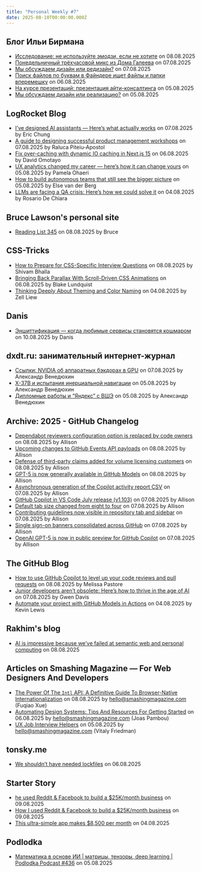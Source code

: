 ```yaml
---
title: "Personal Weekly #7"
date: 2025-08-10T00:00:00.000Z
---
```


## Блог Ильи Бирмана

- [Исследование: не используйте эмодзи, если не хотите](https://ilyabirman.ru/meanwhile/all/issledovanie-ne-ispolzuyte-emodzi-esli-ne-hotite/) on 08.08.2025
- [Понедельничный трёхчасовой микс из Дома Галеева](https://ilyabirman.ru/meanwhile/all/dj-mix-temptation/) on 07.08.2025
- [Мы обсуждаем дизайн или редизайн?](https://ilyabirman.ru/meanwhile/all/my-obsuzhdaem-dizayn-ili-redizayn/) on 07.08.2025
- [Поиск файлов по буквам в Файндере ищет файлы и папки вперемешку](https://ilyabirman.ru/meanwhile/all/type-to-search-finder-mixed/) on 06.08.2025
- [На курсе презентаций: презентация айти-консалтинга](https://ilyabirman.ru/meanwhile/all/presentation-course-frag-12/) on 05.08.2025
- [Мы обсуждаем дизайн или реализацию?](https://ilyabirman.ru/meanwhile/all/my-obsuzhdaem-dizayn-ili-realizaciyu/) on 05.08.2025

## LogRocket Blog

- [I’ve designed AI assistants — Here’s what actually works](https://blog.logrocket.com/ux-design/ive-designed-ai-assistants-heres-what-actually-works/) on 07.08.2025 by Eric Chung
- [A guide to designing successful product management workshops](https://blog.logrocket.com/product-management/guide-to-designing-successful-product-management-workshops/) on 07.08.2025 by Raluca Piteiu-Apostol
- [Fix over-caching with dynamic IO caching in Next.js 15](https://blog.logrocket.com/dynamic-io-caching-next-js-15/) on 06.08.2025 by David Omotayo
- [UX analytics changed my career — here’s how it can change yours](https://blog.logrocket.com/ux-design/ux-analytics-for-designers/) on 05.08.2025 by Pamela Ohaeri
- [How to build autonomous teams that still see the bigger picture](https://blog.logrocket.com/product-management/how-to-build-autonomous-teams-that-still-see-the-bigger-picture/) on 05.08.2025 by Else van der Berg
- [LLMs are facing a QA crisis: Here’s how we could solve it](https://blog.logrocket.com/llms-are-facing-a-qa-crisis/) on 04.08.2025 by Rosario De Chiara

## Bruce Lawson's  personal site

- [Reading List 345](https://brucelawson.co.uk/2025/reading-list-345/) on 08.08.2025 by Bruce

## CSS-Tricks

- [How to Prepare for CSS-Specific Interview Questions](https://css-tricks.com/how-to-prepare-for-css-specific-interview-questions/) on 08.08.2025 by Shivam Bhalla
- [Bringing Back Parallax With Scroll-Driven CSS Animations](https://css-tricks.com/bringing-back-parallax-with-scroll-driven-css-animations/) on 06.08.2025 by Blake Lundquist
- [Thinking Deeply About Theming and Color Naming](https://css-tricks.com/thinking-deeply-about-theming-and-color-naming/) on 04.08.2025 by Zell Liew

## Danis

- [Эншиттификация — когда любимые сервисы становятся кошмаром](https://danis.one/enshittification/) on 10.08.2025 by Danis

## dxdt.ru: занимательный интернет-журнал

- [Ссылки: NVIDIA об аппаратных бэкдорах в GPU](https://dxdt.ru/2025/08/07/16103/) on 07.08.2025 by Александр Венедюхин
- [X-37B и испытания инерциальной навигации](https://dxdt.ru/2025/08/05/16095/) on 05.08.2025 by Александр Венедюхин
- [Дипломные работы и “Яндекс” с ВШЭ](https://dxdt.ru/2025/08/05/16089/) on 05.08.2025 by Александр Венедюхин

## Archive: 2025 - GitHub Changelog

- [Dependabot reviewers configuration option is replaced by code owners](https://github.blog/changelog/2025-08-08-dependabot-reviewers-configuration-option-is-replaced-by-code-owners) on 08.08.2025 by Allison
- [Upcoming changes to GitHub Events API payloads](https://github.blog/changelog/2025-08-08-upcoming-changes-to-github-events-api-payloads) on 08.08.2025 by Allison
- [Defense of third-party claims added for volume licensing customers](https://github.blog/changelog/2025-08-08-defense-of-third-party-claims-added-for-volume-licensing-customers) on 08.08.2025 by Allison
- [GPT-5 is now generally available in GitHub Models](https://github.blog/changelog/2025-08-07-gpt-5-is-now-generally-available-in-github-models) on 08.08.2025 by Allison
- [Asynchronous generation of the Copilot activity report CSV](https://github.blog/changelog/2025-08-07-asynchronous-generation-of-the-copilot-activity-report-csv) on 07.08.2025 by Allison
- [GitHub Copilot in VS Code July release (v1.103)](https://github.blog/changelog/2025-08-07-github-copilot-in-vs-code-july-release-v1-103) on 07.08.2025 by Allison
- [Default tab size changed from eight to four](https://github.blog/changelog/2025-08-07-default-tab-size-changed-from-eight-to-four) on 07.08.2025 by Allison
- [Contributing guidelines now visible in repository tab and sidebar](https://github.blog/changelog/2025-08-07-contributing-guidelines-now-visible-in-repository-tab-and-sidebar) on 07.08.2025 by Allison
- [Single sign-on banners consolidated across GitHub](https://github.blog/changelog/2025-08-07-single-sign-on-banners-consolidated-across-github) on 07.08.2025 by Allison
- [OpenAI GPT-5 is now in public preview for GitHub Copilot](https://github.blog/changelog/2025-08-07-openai-gpt-5-is-now-in-public-preview-for-github-copilot) on 07.08.2025 by Allison

## The GitHub Blog

- [How to use GitHub Copilot to level up your code reviews and pull requests](https://github.blog/ai-and-ml/github-copilot/how-to-use-github-copilot-to-level-up-your-code-reviews-and-pull-requests/) on 08.08.2025 by Melissa Pastore
- [Junior developers aren’t obsolete: Here’s how to thrive in the age of AI](https://github.blog/ai-and-ml/generative-ai/junior-developers-arent-obsolete-heres-how-to-thrive-in-the-age-of-ai/) on 07.08.2025 by Gwen Davis
- [Automate your project with GitHub Models in Actions](https://github.blog/ai-and-ml/generative-ai/automate-your-project-with-github-models-in-actions/) on 04.08.2025 by Kevin Lewis

## Rakhim's blog

- [AI is impressive because we’ve failed at semantic web and personal computing](https://rakhim.exotext.com/ai-is-impressive-because-we-ve-failed-at-semantic-web-and-personal-computing) on 08.08.2025

## Articles on Smashing Magazine — For Web Designers And Developers

- [The Power Of The <code>Intl</code> API: A Definitive Guide To Browser-Native Internationalization](https://smashingmagazine.com/2025/08/power-intl-api-guide-browser-native-internationalization/) on 08.08.2025 by hello@smashingmagazine.com (Fuqiao Xue)
- [Automating Design Systems: Tips And Resources For Getting Started](https://smashingmagazine.com/2025/08/automating-design-systems-tips-resources/) on 06.08.2025 by hello@smashingmagazine.com (Joas Pambou)
- [UX Job Interview Helpers](https://smashingmagazine.com/2025/08/ux-job-interview-helpers/) on 05.08.2025 by hello@smashingmagazine.com (Vitaly Friedman)

## tonsky.me

- [We shouldn’t have needed lockfiles](https://tonsky.me/blog/lockfiles/) on 06.08.2025

## Starter Story

- [he used Reddit & Facebook to build a $25K/month business](https://www.youtube.com/shorts/bKJPSeiPgm8) on 09.08.2025
- [How I used Reddit & Facebook to build a $25K/month business](https://www.youtube.com/watch?v=3X4VneEHvig) on 09.08.2025
- [This ultra-simple app makes $8,500 per month](https://www.youtube.com/shorts/cgA7z4CdgOM) on 04.08.2025

## Podlodka

- [Математика в основе ИИ | матрицы, тензоры, deep learning | Podlodka Podcast #436](https://www.youtube.com/watch?v=RSslinMLdik) on 05.08.2025
